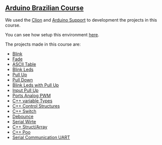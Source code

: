 ## [Arduino Brazilian Course](https://cursodearduino.net/)

We used the [Clion](https://www.jetbrains.com/pt-br/clion/) and [Arduino Support](https://plugins.jetbrains.com/plugin/11301-arduino-support) to development the projects in this course.

You can see how setup this environment [here](https://github.com/robsonoduarte/learn-arduino/tree/master/clion-arduino/example).


The projects made in this course are:

* [Blink](https://github.com/robsonoduarte/learn-arduino/tree/master/arduino-courses/arduino-brazilian-course/blink)
* [Fade](https://github.com/robsonoduarte/learn-arduino/tree/master/arduino-courses/arduino-brazilian-course/fade)
* [ASCII Table](https://github.com/robsonoduarte/learn-arduino/tree/master/arduino-courses/arduino-brazilian-course/asc2table)
* [Blink Leds](https://github.com/robsonoduarte/learn-arduino/tree/master/arduino-courses/arduino-brazilian-course/blink-leds)
* [Pull Up](https://github.com/robsonoduarte/learn-arduino/tree/master/arduino-courses/arduino-brazilian-course/pull-up)
* [Pull Down](https://github.com/robsonoduarte/learn-arduino/tree/master/arduino-courses/arduino-brazilian-course/pull-down)
* [Blink Leds with Pull Up](https://github.com/robsonoduarte/learn-arduino/tree/master/arduino-courses/arduino-brazilian-course/blink-leds-pull-up)
* [Input Pull Up](https://github.com/robsonoduarte/learn-arduino/tree/master/arduino-courses/arduino-brazilian-course/input-pull-up)
* [Ports Analog PWM](https://github.com/robsonoduarte/learn-arduino/tree/master/arduino-courses/arduino-brazilian-course/ports-analog-pwm)
* [C++ variable Types](https://github.com/robsonoduarte/learn-arduino/tree/master/arduino-courses/arduino-brazilian-course/cpp-variable-types)
* [C++ Control Structures](https://github.com/robsonoduarte/learn-arduino/tree/master/arduino-courses/arduino-brazilian-course/control-structures)
* [C++ Switch](https://github.com/robsonoduarte/learn-arduino/tree/master/arduino-courses/arduino-brazilian-course/switch)
* [Debounce](https://github.com/robsonoduarte/learn-arduino/tree/master/arduino-courses/arduino-brazilian-course/debounce)
* [Serial Wirte](https://github.com/robsonoduarte/learn-arduino/tree/master/arduino-courses/arduino-brazilian-course/serial_write)
* [C++ Struct/Array](https://github.com/robsonoduarte/learn-arduino/tree/master/arduino-courses/arduino-brazilian-course/struct_array)
* [C++ Poo](https://github.com/robsonoduarte/learn-arduino/tree/master/arduino-courses/arduino-brazilian-course/poo)
* [Serial Communication UART](https://github.com/robsonoduarte/learn-arduino/tree/master/arduino-courses/arduino-brazilian-course/uart)

